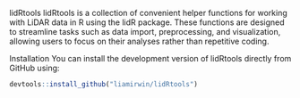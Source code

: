 
<!-- README.md is generated from README.Rmd. Please edit that file -->

lidRtools <!-- badges: start --> <!-- badges: end --> lidRtools is a
collection of convenient helper functions for working with LiDAR data in
R using the lidR package. These functions are designed to streamline
tasks such as data import, preprocessing, and visualization, allowing
users to focus on their analyses rather than repetitive coding.

Installation You can install the development version of lidRtools
directly from GitHub using:

``` r
devtools::install_github("liamirwin/lidRtools")
```
